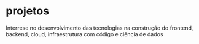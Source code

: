 # projetos
Interrese no desenvolvimento das tecnologias na construção do frontend, backend, cloud, infraestrutura com código e ciência de dados
